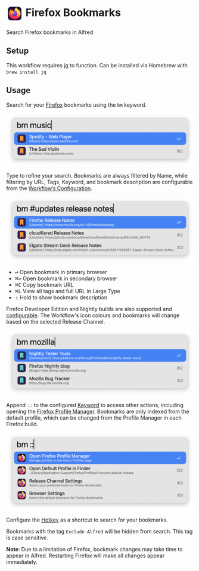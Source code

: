 # <img src='Workflow/icon.png' width='45' align='center' alt='icon'> Firefox Bookmarks

Search Firefox bookmarks in Alfred

## Setup

This workflow requires [jq](https://jqlang.github.io/jq/) to function. Can be installed via Homebrew with `brew install jq`

## Usage

Search for your [Firefox](https://www.mozilla.org/firefox/new) bookmarks using the `bm` keyword.

![Searching for Firefox bookmarks](Workflow/images/about/keyword.png)

Type to refine your search. Bookmarks are always filtered by Name, while filtering by URL, Tags, Keyword, and bookmark description are configurable from the [Workflow’s Configuration](https://www.alfredapp.com/help/workflows/user-configuration/).

![Narrowing search for Firefox bookmarks](Workflow/images/about/tagFilter.png)

* <kbd>↩</kbd> Open bookmark in primary browser
* <kbd>⌘</kbd><kbd>↩</kbd> Open bookmark in secondary browser
* <kbd>⌘</kbd><kbd>C</kbd> Copy bookmark URL
* <kbd>⌘</kbd><kbd>L</kbd> View all tags and full URL in Large Type
* <kbd>⇧</kbd> Hold to show bookmark description

Firefox Developer Edition and Nightly builds are also supported and [configurable](https://www.alfredapp.com/help/workflows/user-configuration/). The Workflow's icon colours and bookmarks will change based on the selected Release Channel.

![Searching for Firefox bookmarks using Nightly](Workflow/images/about/otherBuilds.png)

Append `::` to the configured [Keyword](https://www.alfredapp.com/help/workflows/inputs/keyword) to access other actions, including opening the [Firefox Profile Manager](https://support.mozilla.org/kb/profile-manager-create-remove-switch-firefox-profiles). Bookmarks are only indexed from the default profile, which can be changed from the Profile Manager in each Firefox build.

![Other actions](Workflow/images/about/inlineSettings.png)

Configure the [Hotkey](https://www.alfredapp.com/help/workflows/triggers/hotkey/) as a shortcut to search for your bookmarks.

Bookmarks with the tag `Exclude-Alfred` will be hidden from search. This tag is case sensitive.

**Note**: Due to a limitation of Firefox, bookmark changes may take time to appear in Alfred. Restarting Firefox will make all changes appear immediately.
